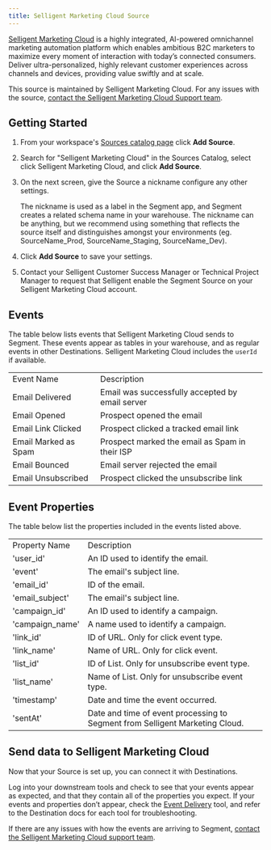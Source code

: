 ```yaml
---
title: Selligent Marketing Cloud Source
---
```

[Selligent Marketing Cloud](https://selligent.com/?utm_source=segmentio&utm_medium=docs&utm_campaign=partners) is a highly integrated, AI-powered omnichannel marketing automation platform which enables ambitious B2C marketers to maximize every moment of interaction with today’s connected consumers. Deliver ultra-personalized, highly relevant customer experiences across channels and devices, providing value swiftly and at scale.

This source is maintained by Selligent Marketing Cloud. For any issues with the source, [contact the Selligent Marketing Cloud Support team](mailto:scrum-redwood@selligent.com).

## Getting Started

1. From your workspace's [Sources catalog page](https://app.segment.com/goto-my-workspace/sources/catalog) click **Add Source**.
2. Search for "Selligent Marketing Cloud" in the Sources Catalog, select click Selligent Marketing Cloud, and click **Add Source**.
3. On the next screen, give the Source a nickname configure any other settings.

   The nickname is used as a label in the Segment app, and Segment creates a related schema name in your warehouse.  The nickname can be anything, but we recommend using something that reflects the source itself and distinguishes amongst your environments (eg. SourceName_Prod, SourceName_Staging, SourceName_Dev).
4. Click **Add Source** to save your settings.
5. Contact your Selligent Customer Success Manager or Technical Project Manager to request that Selligent enable the Segment Source on your Selligent Marketing Cloud account.

## Events

The table below lists events that Selligent Marketing Cloud sends to Segment. These events appear as tables in your warehouse, and as regular events in other Destinations. Selligent Marketing Cloud includes the `userId` if available.

<table>
  <tr>
   <td>Event Name</td>
   <td>Description</td>
  </tr>
  <tr>
   <td>Email Delivered</td>
   <td>Email was successfully accepted by email server</td>
  </tr>
  <tr>
   <td>Email Opened</td>
   <td>Prospect opened the email</td>
  </tr>
  <tr>
   <td>Email Link Clicked</td>
   <td>Prospect clicked a tracked email link</td>
  </tr>
  <tr>
   <td>Email Marked as Spam</td>
   <td>Prospect marked the email as Spam in their ISP</td>
  </tr>
  <tr>
   <td>Email Bounced</td>
   <td>Email server rejected the email</td>
  </tr>
  <tr>
   <td>Email Unsubscribed</td>
   <td>Prospect clicked the unsubscribe link</td>
  </tr>
</table>

## Event Properties

The table below list the properties included in the events listed above.

<table>
  <tr>
   <td>Property Name</td>
   <td>Description</td>
  </tr>
  <tr>
   <td>'user_id'</td>
   <td>An ID used to identify the email.</td>
  </tr>
  <tr>
   <td>'event'</td>
   <td>The email's subject line.</td>
  </tr>
  <tr>
   <td>'email_id'</td>
   <td>ID of the email.</td>
  </tr>
  <tr>
   <td>'email_subject'</td>
   <td>The email's subject line.</td>
  </tr>
  <tr>
   <td>'campaign_id'</td>
   <td>An ID used to identify a campaign.</td>
  </tr>
  <tr>
   <td>'campaign_name'</td>
   <td>A name used to identify a campaign.</td>
  </tr>
  <tr>
   <td>'link_id'</td>
   <td>ID of URL. Only for click event type.</td>
  </tr>
  <tr>
   <td>'link_name'</td>
   <td>Name of URL. Only for click event.</td>
  </tr>
  <tr>
   <td>'list_id'</td>
   <td>ID of List. Only for unsubscribe event type.</td>
  </tr>
  <tr>
   <td>'list_name'</td>
   <td>Name of List. Only for unsubscribe event type.</td>
  </tr>
  <tr>
   <td>'timestamp'</td>
   <td>Date and time the event occurred.</td>
  </tr>
  <tr>
   <td>'sentAt'</td>
   <td>Date and time of event processing to Segment from Selligent Marketing Cloud.</td>
  </tr>
</table>

## Send data to Selligent Marketing Cloud

Now that your Source is set up, you can connect it with Destinations.

Log into your downstream tools and check to see that your events appear as expected, and that they contain all of the properties you expect. If your events and properties don’t appear, check the [Event Delivery](https://segment.com/docs/connections/event-delivery/) tool, and refer to the Destination docs for each tool for troubleshooting.

If there are any issues with how the events are arriving to Segment, [contact the Selligent Marketing Cloud support team](mailto:scrum-redwood@selligent.com@YOURINTEGRATION.com).

